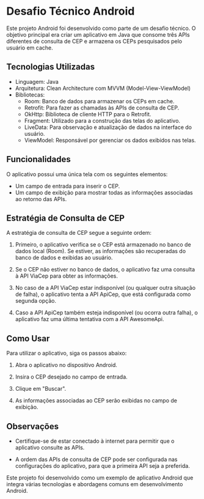 # Desafio Técnico Android

Este projeto Android foi desenvolvido como parte de um desafio técnico. O objetivo principal era criar um aplicativo em Java que consome três APIs diferentes de consulta de CEP e armazena os CEPs pesquisados pelo usuário em cache. 

## Tecnologias Utilizadas

- Linguagem: Java
- Arquitetura: Clean Architecture com MVVM (Model-View-ViewModel)
- Bibliotecas:
  - Room: Banco de dados para armazenar os CEPs em cache.
  - Retrofit: Para fazer as chamadas às APIs de consulta de CEP.
  - OkHttp: Biblioteca de cliente HTTP para o Retrofit.
  - Fragment: Utilizado para a construção das telas do aplicativo.
  - LiveData: Para observação e atualização de dados na interface do usuário.
  - ViewModel: Responsável por gerenciar os dados exibidos nas telas.

## Funcionalidades

O aplicativo possui uma única tela com os seguintes elementos:

- Um campo de entrada para inserir o CEP.
- Um campo de exibição para mostrar todas as informações associadas ao retorno das APIs.

## Estratégia de Consulta de CEP

A estratégia de consulta de CEP segue a seguinte ordem:

1. Primeiro, o aplicativo verifica se o CEP está armazenado no banco de dados local (Room). Se estiver, as informações são recuperadas do banco de dados e exibidas ao usuário.

2. Se o CEP não estiver no banco de dados, o aplicativo faz uma consulta à API ViaCep para obter as informações. 

3. No caso de a API ViaCep estar indisponível (ou qualquer outra situação de falha), o aplicativo tenta a API ApiCep, que está configurada como segunda opção.

4. Caso a API ApiCep também esteja indisponível (ou ocorra outra falha), o aplicativo faz uma última tentativa com a API AwesomeApi.

## Como Usar

Para utilizar o aplicativo, siga os passos abaixo:

1. Abra o aplicativo no dispositivo Android.

2. Insira o CEP desejado no campo de entrada.

3. Clique em "Buscar".

4. As informações associadas ao CEP serão exibidas no campo de exibição.

## Observações

- Certifique-se de estar conectado à internet para permitir que o aplicativo consulte as APIs.

- A ordem das APIs de consulta de CEP pode ser configurada nas configurações do aplicativo, para que a primeira API seja a preferida.

Este projeto foi desenvolvido como um exemplo de aplicativo Android que integra várias tecnologias e abordagens comuns em desenvolvimento Android.

